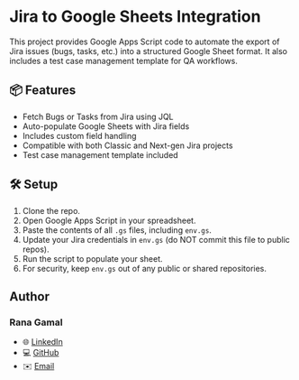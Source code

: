 # Jira to Google Sheets Integration

This project provides Google Apps Script code to automate the export of Jira issues (bugs, tasks, etc.) into a structured Google Sheet format. It also includes a test case management template for QA workflows.

## 📦 Features

- Fetch Bugs or Tasks from Jira using JQL
- Auto-populate Google Sheets with Jira fields
- Includes custom field handling
- Compatible with both Classic and Next-gen Jira projects
- Test case management template included

## 🛠 Setup

1. Clone the repo.
2. Open Google Apps Script in your spreadsheet.
3. Paste the contents of all `.gs` files, including `env.gs`.
4. Update your Jira credentials in `env.gs` (do NOT commit this file to public repos).
5. Run the script to populate your sheet.
6. For security, keep `env.gs` out of any public or shared repositories.

## Author

### **Rana Gamal**  
- 🌐 [LinkedIn](https://www.linkedin.com/in/rana-gamal-daif)
- 💻 [GitHub](https://github.com/engRana404)
- ✉️ [Email](mailto:RanaGamalDaif@gmail.com) 
